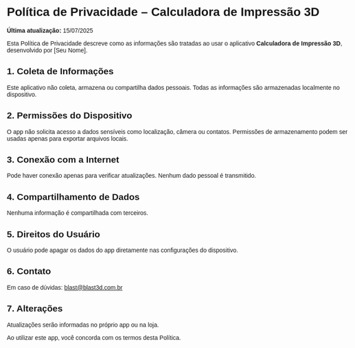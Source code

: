 <!DOCTYPE html>
<html lang="pt-BR">
<head>
  <meta charset="UTF-8" />
  <title>Política de Privacidade – Calculadora de Impressão 3D</title>
</head>
<body style="max-width: 800px; margin: 2rem auto; font-family: sans-serif;">
  <h1>Política de Privacidade – Calculadora de Impressão 3D</h1>
  <p><strong>Última atualização:</strong> 15/07/2025</p>

  <p>Esta Política de Privacidade descreve como as informações são tratadas ao usar o aplicativo <strong>Calculadora de Impressão 3D</strong>, desenvolvido por [Seu Nome].</p>

  <h2>1. Coleta de Informações</h2>
  <p>Este aplicativo não coleta, armazena ou compartilha dados pessoais. Todas as informações são armazenadas localmente no dispositivo.</p>

  <h2>2. Permissões do Dispositivo</h2>
  <p>O app não solicita acesso a dados sensíveis como localização, câmera ou contatos. Permissões de armazenamento podem ser usadas apenas para exportar arquivos locais.</p>

  <h2>3. Conexão com a Internet</h2>
  <p>Pode haver conexão apenas para verificar atualizações. Nenhum dado pessoal é transmitido.</p>

  <h2>4. Compartilhamento de Dados</h2>
  <p>Nenhuma informação é compartilhada com terceiros.</p>

  <h2>5. Direitos do Usuário</h2>
  <p>O usuário pode apagar os dados do app diretamente nas configurações do dispositivo.</p>

  <h2>6. Contato</h2>
  <p>Em caso de dúvidas: <a href="blast@blast3d.com.br">blast@blast3d.com.br</a></p>

  <h2>7. Alterações</h2>
  <p>Atualizações serão informadas no próprio app ou na loja.</p>

  <p>Ao utilizar este app, você concorda com os termos desta Política.</p>
</body>
</html>
